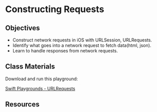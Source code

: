 # Constructing Requests



## Objectives

- Construct network requests in iOS with URLSession, URLRequests.
- Identify what goes into a network request to fetch data(html, json).
- Learn to handle responses from network requests.


## Class Materials

Download and run this playground:

[Swift Playgrounds - URLRequests](url_requests.playground)

## Resources

